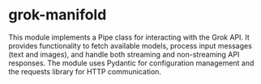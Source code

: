 # grok-manifold
This module implements a Pipe class for interacting with the Grok API. It provides functionality to fetch available models, process input messages (text and images), and handle both streaming and non-streaming API responses. The module uses Pydantic for configuration management and the requests library for HTTP communication.
